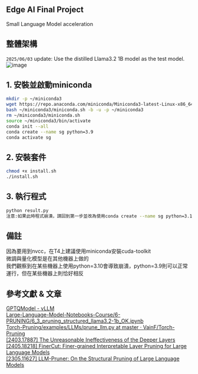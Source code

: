 ## Edge AI Final Project
Small Language Model acceleration

## 整體架構
`2025/06/03` update: Use the distilled Llama3.2 1B model as the test model.
![image](https://github.com/user-attachments/assets/c8693d04-af82-4486-ab38-639ac0162dbc)

## 1. 安裝並啟動miniconda
```bash
mkdir -p ~/miniconda3
wget https://repo.anaconda.com/miniconda/Miniconda3-latest-Linux-x86_64.sh -O ~/miniconda3/miniconda.sh
bash ~/miniconda3/miniconda.sh -b -u -p ~/miniconda3
rm ~/miniconda3/miniconda.sh
source ~/miniconda3/bin/activate
conda init --all
conda create --name sg python=3.9
conda activate sg
```

## 2. 安裝套件
```bash
chmod +x install.sh
./install.sh
```

## 3. 執行程式
```bash
python result.py
注意:如果此時程式崩潰，請回到第一步並改為使用conda create --name sg python=3.10
```

## 備註
因為要用到nvcc，在T4上建議使用miniconda安裝cuda-toolkit  
微調與量化模型是在其他機器上做的  
我們觀察到在某些機器上使用python=3.10會導致崩潰，python=3.9則可以正常運行，但在某些機器上則恰好相反

## 參考文獻 & 文章
[GPTQModel - vLLM](https://docs.vllm.ai/en/stable/features/quantization/gptqmodel.html)  
[Large-Language-Model-Notebooks-Course/6-PRUNING/6_3_pruning_structured_llama3.2-1b_OK.ipynb](https://github.com/peremartra/Large-Language-Model-Notebooks-Course/blob/main/6-PRUNING/6_3_pruning_structured_llama3.2-1b_OK.ipynb)  
[Torch-Pruning/examples/LLMs/prune_llm.py at master · VainF/Torch-Pruning](https://github.com/VainF/Torch-Pruning/blob/master/examples/LLMs/prune_llm.py)  
[[2403.17887] The Unreasonable Ineffectiveness of the Deeper Layers](https://arxiv.org/abs/2403.17887)  
[[2405.18218] FinerCut: Finer-grained Interpretable Layer Pruning for Large Language Models](https://arxiv.org/abs/2405.18218)  
[[2305.11627] LLM-Pruner: On the Structural Pruning of Large Language Models](https://arxiv.org/abs/2305.11627)
